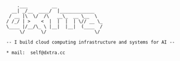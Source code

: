 ```
    .___         __                 
  __| _/__  ____/  |_____________   
 / __ |\  \/  /\   __\_  __ \__  \  
/ /_/ | >    <  |  |  |  | \// __ \_
\____ |/__/\_ \ |__|  |__|  (____  /
     \/      \/                  \/ 

-- I build cloud computing infrastructure and systems for AI --

* mail:  self@dxtra.cc

```


<!--
- 🔭 I’m currently working on cloud platforms for AI-related data intensive apps
- 🌱 I’m currently learning 
- 👯 I’m looking to collaborate on ...
- 🤔 I’m looking for help with ...
- 💬 Ask me about ...
- 📫 How to reach me: ...
- 😄 Pronouns: ...
- ⚡ Fun fact: ...
-->
